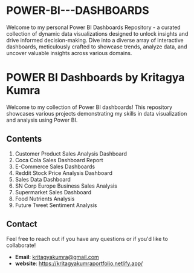 # POWER-BI---DASHBOARDS
Welcome to my personal Power BI Dashboards Repository - a curated collection of dynamic data visualizations designed to unlock insights and drive informed decision-making. Dive into a diverse array of interactive dashboards, meticulously crafted to showcase trends, analyze data, and uncover valuable insights across various domains. 
# POWER BI Dashboards by Kritagya Kumra

Welcome to my collection of Power BI dashboards! This repository showcases various projects demonstrating my skills in data visualization and analysis using Power BI.

## Contents

1. Customer Product Sales Analysis Dashboard
2. Coca Cola Sales Dashboard Report
3. E-Commerce Sales Dashboards
4. Reddit Stock Price Analysis Dashboard
5. Sales Data Dashboard
6. SN Corp Europe Business Sales Analysis
7. Supermarket Sales Dashboard
8. Food Nutrients Analysis
9. Future Tweet Sentiment Analysis

## Contact
Feel free to reach out if you have any questions or if you'd like to collaborate!

- **Email**: kritagyakumra@gmail.com
- **website**: https://kritagyakumraportfolio.netlify.app/
